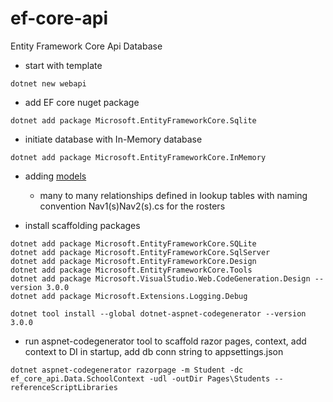 # ef-core-api
Entity Framework Core Api Database

- start with template

```
dotnet new webapi
```

- add EF core nuget package

```
dotnet add package Microsoft.EntityFrameworkCore.Sqlite
```

- initiate database with In-Memory database

```
dotnet add package Microsoft.EntityFrameworkCore.InMemory
```

- adding [models](https://docs.microsoft.com/en-us/aspnet/core/data/ef-rp/intro?view=aspnetcore-3.1&tabs=visual-studio#the-data-model)
  - many to many relationships defined in lookup tables with naming convention Nav1(s)Nav2(s).cs for the rosters

- install scaffolding packages

```
dotnet add package Microsoft.EntityFrameworkCore.SQLite
dotnet add package Microsoft.EntityFrameworkCore.SqlServer
dotnet add package Microsoft.EntityFrameworkCore.Design
dotnet add package Microsoft.EntityFrameworkCore.Tools
dotnet add package Microsoft.VisualStudio.Web.CodeGeneration.Design --version 3.0.0
dotnet add package Microsoft.Extensions.Logging.Debug

dotnet tool install --global dotnet-aspnet-codegenerator --version 3.0.0
```

- run aspnet-codegenerator tool to scaffold razor pages, context, add context to DI in startup, add db conn string to appsettings.json

```
dotnet aspnet-codegenerator razorpage -m Student -dc ef_core_api.Data.SchoolContext -udl -outDir Pages\Students --referenceScriptLibraries
```